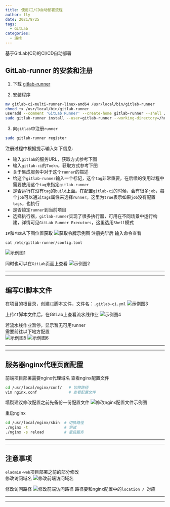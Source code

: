 ```yaml
---
title: 使用CI/CD自动部署流程
author: fly
date: 2021/8/25
tags:
  - GitLab
categories:
  - 运维
---
```


基于GitLab(CE)的CI/CD自动部署
<!-- more -->


## GitLab-runner 的安装和注册
1. 下载 [gitlab-runner](https://gitlab-ci-multi-runner-downloads.s3.amazonaws.com/latest/binaries/gitlab-ci-multi-runner-linux-amd64)

2. 安装程序
```sh
mv gitlab-ci-multi-runner-linux-amd64 /usr/local/bin/gitlab-runner
chmod +x /usr/local/bin/gitlab-runner
useradd --comment 'GitLab Runner' --create-home gitlab-runner --shell /bin/bash
sudo gitlab-runner install --user=gitlab-runner --working-directory=/home/java/gitlab-runner
```

3. 向`gitlab`中注册`runner`
```sh
sudo gitlab-runner register
```

注册过程中根据提示输入如下信息:
 - 输入`gitlab`的服务URL，获取方式参考下图
 - 输入`gitlab-ci`的`Toekn`，获取方式参考下图
 - 关于集成服务中对于这个`runner`的描述
 - 给这个`gitlab-runner`输入一个标记，这个`tag`非常重要，在后续的使用过程中需要使用这个`tag`来指定`gitlab-runner`
 - 是否运行在没有`tag`的`build`上面。在配置`gitlab-ci`的时候，会有很多`job`，每个`job`可以通过`tags`属性来选择`runner`。这里为`true`表示如果`job`没有配置`tags`，也执行
 - 是否锁定`runner`到当前项目
 - 选择执行器，`gitlab-runner`实现了很多执行器，可用在不同场景中运行构建，详情可见`GitLab Runner Executors`，这里选用`Shell`模式

`IP`和`令牌`从下图位置获取
![获取令牌示例图](http://qiniu.remember5.top/images/20210826/6e18397e0be84b3db32d5c420ca1ba33.png)
注册完毕后 输入命令查看
```
cat /etc/gitlab-runner/config.toml
```
![示例图1](http://qiniu.remember5.top/images/20210826/55c806221bb04ab0b235834987456964.png)

同时也可以在`GitLab`页面上查看
![示例图2](http://qiniu.remember5.top/images/20210826/4e252342a18249f7a0ad610d1c2d8e0a.png)

-------------
-------------

## 编写CI脚本文件
在项目的根目录，创建`CI`脚本文件，文件名：`.gitlab-ci.yml`
![示例图3](http://qiniu.remember5.top/images/20210825/0c0d69795eb94de79c2f1436872a6d39.png)

上传`CI`脚本文件后，在GitLab上查看流水线作业
![示例图4](http://qiniu.remember5.top/images/20210826/b7b6fcb439c040f98657d2ef636691ea.png)

若流水线作业暂停，显示暂无可用runner  
需要前往以下地方配置  
![示例图5](http://qiniu.remember5.top/images/20210826/f4aef3f5a56c4a8f9bb70203b3edf51f.png)
![示例图6](http://qiniu.remember5.top/images/20210826/66655746c53e4935929e5c442cc58169.png)

-------------
-------------

## 服务器nginx代理页面配置
前端项目部署需要nginx代理域名
查看nginx配置文件
```sh
cd /usr/local/nginx/conf/   # 切换路径
vim nginx.conf              # 查看配置文件
```

墙裂建议修改配置之前先备份一份配置文件
![修改nginx配置文件示例图](http://qiniu.remember5.top/images/20210826/e8d7465d3d4a40969245501b590a9685.png)


重启nginx
```sh
cd /usr/local/nginx/sbin  # 切换路径
./nginx -t                # 测试
./nginx -s reload         # 重启服务
```

-------------
-------------

## 注意事项
`eladmin-web`项目部署之前的部分修改  
修改访问域名
![修改前端访问域名](http://qiniu.remember5.top/images/20210826/82790ba3a45a4891b8b093e5f77b6e81.png)

修改访问路径
![修改前端访问路径](http://qiniu.remember5.top/images/20210825/6f8f3309fb1041d5a4d9e81d47f35382.png)
路径要和nginx配置中的`location / `对应

-------------
-------------
